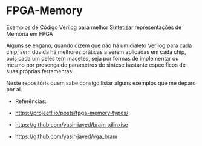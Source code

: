 # FPGA-Memory

Exemplos de Código Verilog para melhor Sintetizar representações de Memória em FPGA

Alguns se engano, quando dizem que não há um dialeto Verilog para cada chip, sem dúvida há melhores práticas a serem aplicadas em cada chip, pois cada um deles tem macetes, seja por formas de implementar ou mesmo por presença de parametros de sintese bastante especificos de suas próprias ferramentas.

Neste repositóris quem sabe consigo listar alguns exemplos que me deparo por ai.

* Referências:

* https://projectf.io/posts/fpga-memory-types/
* https://github.com/yasir-javed/bram_xilinxise
* https://github.com/yasir-javed/vga_bram
